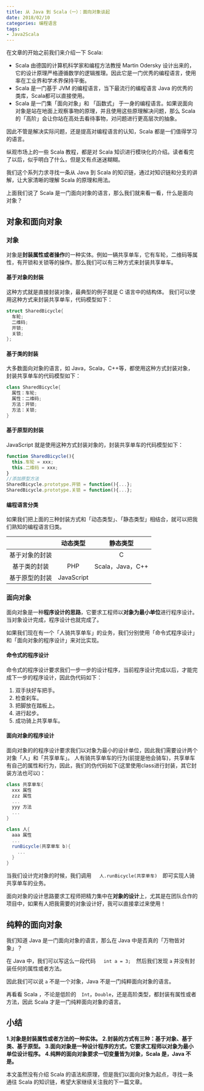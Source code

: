 ```yaml
---
title: 从 Java 到 Scala（一）：面向对象谈起
date: 2018/02/10
categories: 编程语言
tags:
- Java2Scala
---
```


在文章的开始之前我们来介绍一下 Scala:
- Scala 由德国的计算机科学家和编程方法教授 Martin Odersky 设计出来的，它的设计原理严格遵循数学的逻辑推理。因此它是一门优秀的编程语言，使用率在工业界和学术界保持平衡。
- Scala 是一门基于 JVM 的编程语言，当下最流行的编程语言 Java 的优秀的类库，Scala都可以直接使用。
- Scala 是一门集「面向对象」和 「函数式」 于一身的编程语言。如果说面向对象是站在地面上观察事物的原理，并且使用这些原理解决问题，那么 Scala 的「高阶」会让你站在高处去看待事物，对问题进行更高层次的抽象。

因此不管是解决实际问题，还是提高对编程语言的认知，Scala 都是一们值得学习的语言。

纵观市场上的一些 Scala 教程，都是对 Scala 知识进行模块化的介绍。读者看完了以后，似乎明白了什么，但是又有点迷迷糊糊。

我们这个系列力求寻找一条从 Java 到 Scala 的知识链，通过对知识链和分支的讲解，让大家清晰的理解 Scala 的原理和用法。

上面我们说了 Scala 是一门面向对象的语言，那么我们就来看一看，什么是面向对象？
<!-- more -->
## 对象和面向对象
### 对象
对象是**封装属性或者操作**的一种实体。例如一辆共享单车，它有车轮，二维码等属性，有开锁和关锁等的操作。那么我们可以有三种方式来封装共享单车。
#### 基于对象的封装
这种方式就是直接封装对象，最典型的例子就是 C 语言中的结构体。
我们可以使用这种方式来封装共享单车，代码模型如下：

```C
struct SharedBicycle{  
  车轮;
  二维码;
  开锁;
  关锁;
}; 
```
#### 基于类的封装
大多数面向对象的语言，如 Java，Scala，C++等，都使用这种方式封装对象，封装共享单车的代码模型如下：
```Scala
class SharedBicycle{
  属性：车轮;
  属性：二维码;
  方法：开锁;
  方法：关锁;
}
```
#### 基于原型的封装
JavaScript 就是使用这种方式封装对象的，封装共享单车的代码模型如下：
```javascript
function SharedBicycle(){
  this.车轮 = xxx;
  this.二维码 = xxx;
}
//添加原型方法
SharedBicycle.prototype.开锁 = function(){...};
SharedBicycle.prototype.关锁 = function(){...};
```
#### 编程语言分类
如果我们把上面的三种封装方式和「动态类型」、「静态类型」相结合，就可以把我们熟知的编程语言归类。

|      | 动态类型     | 静态类型   |
| :-------: | :--------: | :---: |
| 基于对象的封装 |   | C |
| 基于类的封装    | PHP    | Scala，Java，C++   |
| 基于原型的封装     |  JavaScript    |   　|

### 面向对象
面向对象是一种**程序设计的思路**，它要求工程师以**对象为最小单位**进行程序设计。当对象设计完成，程序设计也就完成了。

如果我们现在有一个「人骑共享单车」的业务，我们分别使用「命令式程序设计」和「面向对象的程序设计」来对比实现。
#### 命令式的程序设计
命令式的程序设计要求我们一步一步的设计程序，当前程序设计完成以后，才能完成下一步的程序设计，因此伪代码如下：
1. 双手扶好车把手。
2. 检查刹车。
3. 把脚放在踏板上。
4. 进行起步。
5. 成功骑上共享单车。

#### 面向对象的程序设计
面向对象的的程序设计要求我们以对象为最小的设计单位，因此我们需要设计两个对象「人」和「共享单车」。
人有骑共享单车的行为(前提是他会骑车)，共享单车有自己的属性和行为，因此，我们的伪代码如下(这里使用class进行封装，其它封装方法也可以)：

```Scala
class 共享单车{
  xxx 属性
  zzz 属性
  ...
  yyy 方法
  ...
}
```

```Scala
class 人{
  aaa 属性
  ...
  runBicycle(共享单车 b){
    ...
  }
}
```
当我们设计完对象的时候，我们调用　``` 人.runBicycle(共享单车)```　即可实现人骑共享单车的业务。

面向对象的设计思路要求工程师把精力集中在**对象的设计**上，尤其是在团队合作的项目中，如果有人把我需要的对象设计好，我可以直接拿过来使用！
## 纯粹的面向对象
我们知道 Java 是一门面向对象的语言，那么在 Java 中是否真的「万物皆对象」？	

在 Java 中，我们可以写这么一段代码　``` int a = 3;```　然后我们发现 ```a``` 并没有封装任何的属性或者方法。

因此我们可以说 ```a``` 不是一个对象，Java 不是一门纯粹面向对象的语言。

再看看 Scala ，不论是低阶的　```Int```，```Double```，还是高阶类型，都封装有属性或者方法，因此 Scala 才是一门纯粹面向对象的语言。

## 小结

**1.对象是封装属性或者方法的一种实体。**
**2.封装的方式有三种：基于对象、基于类、基于原型。**
**3.面向对象是一种设计程序的方式，它要求工程师以对象为最小单位设计程序。**
**4.纯粹的面向对象要求一切变量皆为对象，Scala 是，Java 不是。**

本文虽然没有介绍 Scala 的语法和原理，但是我们以面向对象为起点，寻找一条通往 Scala 的知识链，希望大家继续关注我的下一篇文章。

